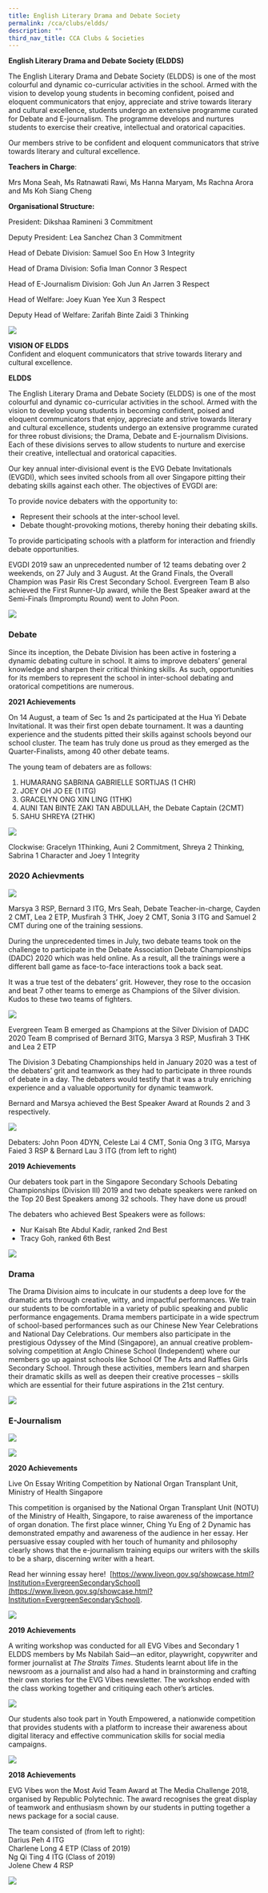 ```yaml
---
title: English Literary Drama and Debate Society
permalink: /cca/clubs/eldds/
description: ""
third_nav_title: CCA Clubs & Societies
---
```

**English Literary Drama and Debate Society (ELDDS)**

The English Literary Drama and Debate Society (ELDDS) is one of the most colourful and dynamic co-curricular activities in the school. Armed with the vision to develop young students in becoming confident, poised and eloquent communicators that enjoy, appreciate and strive towards literary and cultural excellence, students undergo an extensive programme curated for Debate and E-journalism. The programme develops and nurtures students to exercise their creative, intellectual and oratorical capacities.

Our members strive to be confident and eloquent communicators that strive towards literary and cultural excellence.

**Teachers in Charge**:

Mrs Mona Seah, Ms Ratnawati Rawi, Ms Hanna Maryam, Ms Rachna Arora and Ms Koh Siang Cheng

**Organisational Structure:**

President: Dikshaa Ramineni 3 Commitment

Deputy President: Lea Sanchez Chan 3 Commitment

Head of Debate Division: Samuel Soo En How 3 Integrity

Head of Drama Division: Sofia Iman Connor 3 Respect

Head of E-Journalism Division: Goh Jun An Jarren 3 Respect

Head of Welfare: Joey Kuan Yee Xun 3 Respect

Deputy Head of Welfare: Zarifah Binte Zaidi 3 Thinking

![](/images/Our%20Curriculum/CCA/Clubs%20and%20Societies/English%20Literary%20Drama/E1.jpg)

**VISION OF ELDDS**  
Confident and eloquent communicators that strive towards literary and cultural excellence.

**ELDDS**

The English Literary Drama and Debate Society (ELDDS) is one of the most colourful and dynamic co-curricular activities in the school. Armed with the vision to develop young students in becoming confident, poised and eloquent communicators that enjoy, appreciate and strive towards literary and cultural excellence, students undergo an extensive programme curated for three robust divisions; the Drama, Debate and E-journalism Divisions. Each of these divisions serves to allow students to nurture and exercise their creative, intellectual and oratorical capacities.

Our key annual inter-divisional event is the EVG Debate Invitationals (EVGDI), which sees invited schools from all over Singapore pitting their debating skills against each other. The objectives of EVGDI are:

To provide novice debaters with the opportunity to:

*   Represent their schools at the inter-school level.
*   Debate thought-provoking motions, thereby honing their debating skills.

To provide participating schools with a platform for interaction and friendly debate opportunities.

EVGDI 2019 saw an unprecedented number of 12 teams debating over 2 weekends, on 27 July and 3 August. At the Grand Finals, the Overall Champion was Pasir Ris Crest Secondary School. Evergreen Team B also achieved the First Runner-Up award, while the Best Speaker award at the Semi-Finals (Impromptu Round) went to John Poon.

![](/images/Our%20Curriculum/CCA/Clubs%20and%20Societies/English%20Literary%20Drama/E2.jpg)


### **Debate**

Since its inception, the Debate Division has been active in fostering a dynamic debating culture in school. It aims to improve debaters’ general knowledge and sharpen their critical thinking skills. As such, opportunities for its members to represent the school in inter-school debating and oratorical competitions are numerous.

**2021 Achievements**

On 14 August, a team of Sec 1s and 2s participated at the Hua Yi Debate Invitational. It was their first open debate tournament. It was a daunting experience and the students pitted their skills against schools beyond our school cluster. The team has truly done us proud as they emerged as the Quarter-Finalists, among 40 other debate teams.

The young team of debaters are as follows:

1.  HUMARANG SABRINA GABRIELLE SORTIJAS (1 CHR)
2.  JOEY OH JO EE (1 ITG)
3.  GRACELYN ONG XIN LING (1THK)
4.  AUNI TAN BINTE ZAKI TAN ABDULLAH, the Debate Captain (2CMT)
5.  SAHU SHREYA (2THK)

![](/images/Our%20Curriculum/CCA/Clubs%20and%20Societies/English%20Literary%20Drama/E3.jpeg)


Clockwise: Gracelyn 1Thinking, Auni 2 Commitment, Shreya 2 Thinking, Sabrina 1 Character and Joey 1 Integrity

### **2020 Achievments**

![](/images/Our%20Curriculum/CCA/Clubs%20and%20Societies/English%20Literary%20Drama/E4.jpg)


Marsya 3 RSP, Bernard 3 ITG, Mrs Seah, Debate Teacher-in-charge, Cayden 2 CMT, Lea 2 ETP, Musfirah 3 THK, Joey 2 CMT, Sonia 3 ITG and Samuel 2 CMT during one of the training sessions.

During the unprecedented times in July, two debate teams took on the challenge to participate in the Debate Association Debate Championships (DADC) 2020 which was held online. As a result, all the trainings were a different ball game as face-to-face interactions took a back seat.

It was a true test of the debaters’ grit. However, they rose to the occasion and beat 7 other teams to emerge as Champions of the Silver division. Kudos to these two teams of fighters.

![](/images/Our%20Curriculum/CCA/Clubs%20and%20Societies/English%20Literary%20Drama/E5.jpg)


Evergreen Team B emerged as Champions at the Silver Division of DADC 2020 Team B comprised of Bernard 3ITG, Marsya 3 RSP, Musfirah 3 THK and Lea 2 ETP

The Division 3 Debating Championships held in January 2020 was a test of the debaters’ grit and teamwork as they had to participate in three rounds of debate in a day. The debaters would testify that it was a truly enriching experience and a valuable opportunity for dynamic teamwork.

Bernard and Marsya achieved the Best Speaker Award at Rounds 2 and 3 respectively.

![](/images/Our%20Curriculum/CCA/Clubs%20and%20Societies/English%20Literary%20Drama/E6.jpg)


Debaters: John Poon 4DYN, Celeste Lai 4 CMT, Sonia Ong 3 ITG, Marsya Faied 3 RSP & Bernard Lau 3 ITG (from left to right)

**2019 Achievements**

Our debaters took part in the Singapore Secondary Schools Debating Championships (Division III) 2019 and two debate speakers were ranked on the Top 20 Best Speakers among 32 schools. They have done us proud!

The debaters who achieved Best Speakers were as follows:

*   Nur Kaisah Bte Abdul Kadir, ranked 2nd Best
*   Tracy Goh, ranked 6th Best

![](/images/Our%20Curriculum/CCA/Clubs%20and%20Societies/English%20Literary%20Drama/E7.png)


### Drama

The Drama Division aims to inculcate in our students a deep love for the dramatic arts through creative, witty, and impactful performances. We train our students to be comfortable in a variety of public speaking and public performance engagements. Drama members participate in a wide spectrum of school-based performances such as our Chinese New Year Celebrations and National Day Celebrations. Our members also participate in the prestigious Odyssey of the Mind (Singapore), an annual creative problem-solving competition at Anglo Chinese School (Independent) where our members go up against schools like School Of The Arts and Raffles Girls Secondary School. Through these activities, members learn and sharpen their dramatic skills as well as deepen their creative processes – skills which are essential for their future aspirations in the 21st century.

![](/images/Our%20Curriculum/CCA/Clubs%20and%20Societies/English%20Literary%20Drama/E8.png)


### **E-Journalism**

![](/images/Our%20Curriculum/CCA/Clubs%20and%20Societies/English%20Literary%20Drama/E9.png)

![](/images/Our%20Curriculum/CCA/Clubs%20and%20Societies/English%20Literary%20Drama/E10.png)


**2020 Achievements**

Live On Essay Writing Competition by National Organ Transplant Unit, Ministry of Health Singapore

This competition is organised by the National Organ Transplant Unit (NOTU) of the Ministry of Health, Singapore, to raise awareness of the importance of organ donation. The first place winner, Ching Yu Eng of 2 Dynamic has demonstrated empathy and awareness of the audience in her essay. Her persuasive essay coupled with her touch of humanity and philosophy clearly shows that the e-journalism training equips our writers with the skills to be a sharp, discerning writer with a heart. 

Read her winning essay here!  [https://www.liveon.gov.sg/showcase.html?Institution=EvergreenSecondarySchool](https://www.liveon.gov.sg/showcase.html?Institution=EvergreenSecondarySchool).

![](/images/Our%20Curriculum/CCA/Clubs%20and%20Societies/English%20Literary%20Drama/E11.jpg)


**2019 Achievements**

A writing workshop was conducted for all EVG Vibes and Secondary 1 ELDDS members by Ms Nabilah Said—an editor, playwright, copywriter and former journalist at _The Straits Times_. Students learnt about life in the newsroom as a journalist and also had a hand in brainstorming and crafting their own stories for the EVG Vibes newsletter. The workshop ended with the class working together and critiquing each other’s articles.

![](/images/Our%20Curriculum/CCA/Clubs%20and%20Societies/English%20Literary%20Drama/E12.png)


Our students also took part in Youth Empowered, a nationwide competition that provides students with a platform to increase their awareness about digital literacy and effective communication skills for social media campaigns.

![](/images/Our%20Curriculum/CCA/Clubs%20and%20Societies/English%20Literary%20Drama/E13.jpg)


**2018 Achievements**

EVG Vibes won the Most Avid Team Award at The Media Challenge 2018, organised by Republic Polytechnic. The award recognises the great display of teamwork and enthusiasm shown by our students in putting together a news package for a social cause.

The team consisted of (from left to right):  
Darius Peh 4 ITG  
Charlene Long 4 ETP (Class of 2019)  
Ng Qi Ting 4 ITG (Class of 2019)  
Jolene Chew 4 RSP

![](/images/Our%20Curriculum/CCA/Clubs%20and%20Societies/English%20Literary%20Drama/E14.png)
